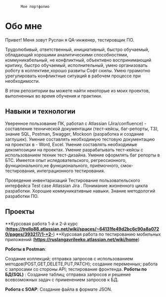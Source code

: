            Мое портфолио

# Обо мне

Привет! Меня зовут Руслан я QA-инженер, тестировщик ПО.

Трудолюбивый, ответственный, инициативный, быстро обучаемый, обладающий хорошими аналитическими способностями, коммуникабельный, не конфликтный, объективно воспринимающий критику, быстро обучаемый, исполнительный, умею организовать роботу в коллективе,хорошо развиты Софт скилы. Умею гррамотно урегулировать  конфликтные ситуаций в рабочем процессе при необходимости. 

 В этом репозитории вы можете найти некоторые из  моих проектов, выполненных во время  обучения и практики.

## Навыки и технологии

Уверенное пользование ПК, работал с Atlassian (Jira/confluence) - составление технической документации (тест-кейсы, баг-репорты, ТЗ), знание SQL, Postman, Swagger, Mockoon (разработка и создание заглушек).
Умение составлять необходимую тестовую документацию на проектах в - Word, Excel.
Умение составлять необходимые декомпозиции на проектах.
Умение разрабатывать тест-кейсы с использованием техник тест-дизайна.
Умение оформлять баг репорты в БТС.
Имеется опыт иследовательского, регрессионного, функционального,не функционального, приёмочного, смок-тестирования, интеграционного тестирования.

Проведение инвентаризаций Тестирование пользовательского интерфейса Test case Atlassian Jira . Понимание жизненного цикла разработки. Хорошие коммуникативные навыки. Знание методологий разработки ПО.

## Проекты

**Курсовая работа 1-й и 2-й курс (**https://trello88.atlassian.net/wiki/spaces/~64131fe49d2bc6c90a8a0720/pages/393217/1-+2-**)
**Курсовая работа по тестированию мобильных приложений (**https://ruslangavrileeko.atlassian.net/wiki/home**)

**Роботы в Postman**:

Создание коллекций; отправка запросов с использованием методов(POST,GET,DELETE,PUT,PATCH); создание переменных; работа с запросами со стороны API; тестирование фронтенда.
**Роботы по БД(SQL)**
:
Создание таблиц; отправка запросов и решение всевозможных задач с применением запросов  к БД.

**Роботa с SOAP**:
Создание файла в формате JSON.

